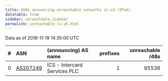 ```yaml
---
title: ASNs announcing unreachable networks in LU (IPv6)
datatable: true
sidebar: unreachable_sidebar
permalink: unreachable_lu-v6.html
---
```


Data as of 2018-11-19 14:35:00 UTC


<div class="datatable-begin"></div>

|   # | ASN                                      | (announcing) AS name         |   prefixes |   unreachable /48s |
|----:|:-----------------------------------------|:-----------------------------|-----------:|-------------------:|
|   0 | [AS207249](unreachable_AS207249-v6.html) | ICS - Intercard Services PLC |          1 |              65536 |

<div class="datatable-end"></div>
